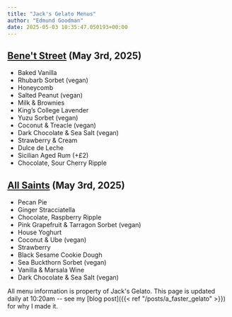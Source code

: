 ```yaml
---
title: "Jack's Gelato Menus"
author: "Edmund Goodman"
date: 2025-05-03 10:35:47.050193+00:00
---
```


## [Bene't Street](https://www.jacksgelato.com/bene-t-street-menu) (May 3rd, 2025)

- Baked Vanilla
- Rhubarb Sorbet (vegan)
- Honeycomb
- Salted Peanut (vegan)
- Milk & Brownies
- King’s College Lavender
- Yuzu Sorbet (vegan)
- Coconut & Treacle (vegan)
- Dark Chocolate & Sea Salt (vegan)
- Strawberry & Cream
- Dulce de Leche
- Sicilian Aged Rum (+£2)
- Chocolate, Sour Cherry Ripple


## [All Saints](https://www.jacksgelato.com/all-saints-menu) (May 3rd, 2025)

- Pecan Pie
- Ginger Stracciatella
- Chocolate, Raspberry Ripple
- Pink Grapefruit & Tarragon Sorbet (vegan)
- House Yoghurt
- Coconut & Ube (vegan)
- Strawberry
- Black Sesame Cookie Dough
- Sea Buckthorn Sorbet (vegan)
- Vanilla & Marsala Wine
- Dark Chocolate & Sea Salt (vegan)

All menu information is property of Jack's Gelato. This page is
updated daily at 10:20am -- see my
[blog post]({{< ref "/posts/a_faster_gelato" >}}) for why I made it.
